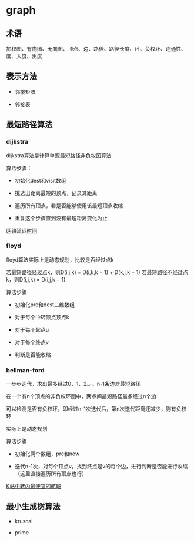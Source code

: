 # graph

## 术语

加权图、有向图、无向图、顶点、边、路径、路径长度、环、负权环、连通性、度、入度、出度

## 表示方法

+ 邻接矩阵

+ 邻接表

## 最短路径算法

### dijkstra

dijkstra算法是计算单源最短路径非负权图算法

算法步骤：

+ 初始化dest和visit数组

+ 挑选出距离最短的顶点，记录其距离

+ 遍历所有顶点，看是否能够使用该最短顶点收缩

+ 重复这个步骤直到没有最短距离变化为止

[网络延迟时间](./code/网络延迟时间.java)

### floyd

floyd算法实际上是动态规划，比较是否经过点k

若最短路径经过点k，则D(i,j,k) = D(i,k,k − 1) + D(k,j,k − 1)
若最短路径不经过点k，则D(i,j,k) = D(i,j,k − 1)

算法步骤

+ 初始化pre和dest二维数组

+ 对于每个中转顶点顶点k

+ 对于每个起点u

+ 对于每个终点v

+ 判断是否能收缩

### bellman-ford

一步步迭代，求出最多经过0，1，2。。。n-1条边对最短路径

在一个有n个顶点的非负权环图中，两点间最短路径最多经过n个边

可以检测是否有负权环，即经过n-1次迭代后，第n次迭代距离还减少，则有负权环

实际上是动态规划

算法步骤

+ 初始化两个数组，pre和now

+ 迭代n-1次，对每个顶点v，找到终点是v的每个边，进行判断是否能进行收缩（这里直接遍历所有顶点也行）

[K站中转内最便宜的航班](./code/K站中转内最便宜的航班.java)




## 最小生成树算法

+ kruscal

+ prime
